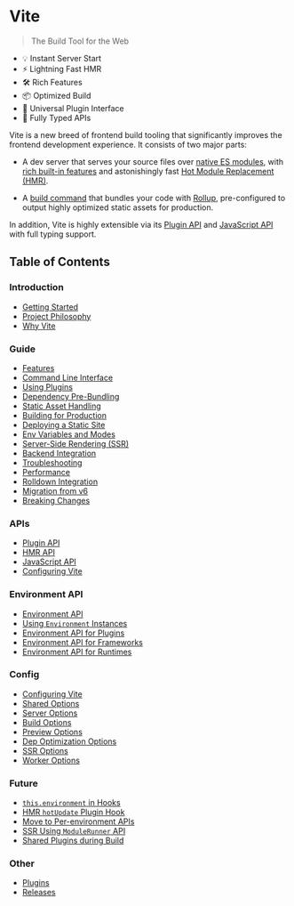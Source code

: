 # Vite

> The Build Tool for the Web

- 💡 Instant Server Start
- ⚡️ Lightning Fast HMR
- 🛠️ Rich Features
- 📦 Optimized Build
- 🔩 Universal Plugin Interface
- 🔑 Fully Typed APIs

Vite is a new breed of frontend build tooling that significantly improves the frontend development experience. It consists of two major parts:

- A dev server that serves your source files over [native ES modules](https://developer.mozilla.org/en-US/docs/Web/JavaScript/Guide/Modules), with [rich built-in features](https://vite.dev/guide/features.md) and astonishingly fast [Hot Module Replacement (HMR)](https://vite.dev/guide/features.md#hot-module-replacement).

- A [build command](https://vite.dev/guide/build.md) that bundles your code with [Rollup](https://rollupjs.org), pre-configured to output highly optimized static assets for production.

In addition, Vite is highly extensible via its [Plugin API](https://vite.dev/guide/api-plugin.md) and [JavaScript API](https://vite.dev/guide/api-javascript.md) with full typing support.

## Table of Contents

### Introduction

- [Getting Started](/guide.md)
- [Project Philosophy](/guide/philosophy.md)
- [Why Vite](/guide/why.md)

### Guide

- [Features](/guide/features.md)
- [Command Line Interface](/guide/cli.md)
- [Using Plugins](/guide/using-plugins.md)
- [Dependency Pre-Bundling](/guide/dep-pre-bundling.md)
- [Static Asset Handling](/guide/assets.md)
- [Building for Production](/guide/build.md)
- [Deploying a Static Site](/guide/static-deploy.md)
- [Env Variables and Modes](/guide/env-and-mode.md)
- [Server-Side Rendering (SSR)](/guide/ssr.md)
- [Backend Integration](/guide/backend-integration.md)
- [Troubleshooting](/guide/troubleshooting.md)
- [Performance](/guide/performance.md)
- [Rolldown Integration](/guide/rolldown.md)
- [Migration from v6](/guide/migration.md)
- [Breaking Changes](/changes.md)

### APIs

- [Plugin API](/guide/api-plugin.md)
- [HMR API](/guide/api-hmr.md)
- [JavaScript API](/guide/api-javascript.md)
- [Configuring Vite](/config.md)

### Environment API

- [Environment API](/guide/api-environment.md)
- [Using `Environment` Instances](/guide/api-environment-instances.md)
- [Environment API for Plugins](/guide/api-environment-plugins.md)
- [Environment API for Frameworks](/guide/api-environment-frameworks.md)
- [Environment API for Runtimes](/guide/api-environment-runtimes.md)

### Config

- [Configuring Vite](/config.md)
- [Shared Options](/config/shared-options.md)
- [Server Options](/config/server-options.md)
- [Build Options](/config/build-options.md)
- [Preview Options](/config/preview-options.md)
- [Dep Optimization Options](/config/dep-optimization-options.md)
- [SSR Options](/config/ssr-options.md)
- [Worker Options](/config/worker-options.md)



### Future

- [`this.environment` in Hooks](/changes/this-environment-in-hooks.md)
- [HMR `hotUpdate` Plugin Hook](/changes/hotupdate-hook.md)
- [Move to Per-environment APIs](/changes/per-environment-apis.md)
- [SSR Using `ModuleRunner` API](/changes/ssr-using-modulerunner.md)
- [Shared Plugins during Build](/changes/shared-plugins-during-build.md)


### Other

- [Plugins](/plugins.md)
- [Releases](/releases.md)
